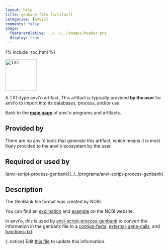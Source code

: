```yaml
---
layout: help
title: genbank-file [artifact]
categories: [anvio]
comments: false
image:
  featurerelative: ../../../images/header.png
  display: true
---
```



{% include _toc.html %}


<img src="../../images/icons/TXT.png" alt="TXT" style="width:100px; border:none" />

A TXT-type anvi'o artifact. This artifact is typically provided **by the user** for anvi'o to import into its databases, process, and/or use.

Back to the **[main page](../../)** of anvi'o programs and artifacts.

## Provided by


There are no anvi'o tools that generate this artifact, which means it is most likely provided to the anvi'o ecosystem by the user.


## Required or used by


<p style="text-align: left" markdown="1"><span class="artifact-r">[anvi-script-process-genbank](../../programs/anvi-script-process-genbank)</span></p>


## Description

The GenBank file format was created by NCBI. 

You can find an [explination](https://www.ncbi.nlm.nih.gov/genbank/) and [example](https://www.ncbi.nlm.nih.gov/genbank/samplerecord/) on the NCBI website. 

In anvi'o, this is used by <span class="artifact-n">[anvi-script-process-genbank](/help/7/programs/anvi-script-process-genbank)</span> to convert the information in the genbank file to a <span class="artifact-n">[contigs-fasta](/help/7/artifacts/contigs-fasta)</span>, <span class="artifact-n">[external-gene-calls](/help/7/artifacts/external-gene-calls)</span>, and <span class="artifact-n">[functions-txt](/help/7/artifacts/functions-txt)</span>. 


{:.notice}
Edit [this file](https://github.com/merenlab/anvio/tree/master/anvio/docs/artifacts/genbank-file.md) to update this information.

